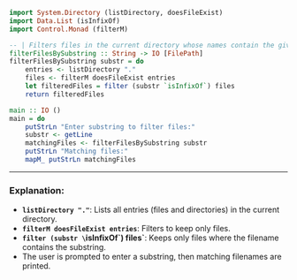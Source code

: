 
```haskell
import System.Directory (listDirectory, doesFileExist)
import Data.List (isInfixOf)
import Control.Monad (filterM)

-- | Filters files in the current directory whose names contain the given substring.
filterFilesBySubstring :: String -> IO [FilePath]
filterFilesBySubstring substr = do
    entries <- listDirectory "."
    files <- filterM doesFileExist entries
    let filteredFiles = filter (substr `isInfixOf`) files
    return filteredFiles

main :: IO ()
main = do
    putStrLn "Enter substring to filter files:"
    substr <- getLine
    matchingFiles <- filterFilesBySubstring substr
    putStrLn "Matching files:"
    mapM_ putStrLn matchingFiles
```

---

### Explanation:

* **`listDirectory "."`**: Lists all entries (files and directories) in the current directory.
* **`filterM doesFileExist entries`**: Filters to keep only files.
* **`filter (substr \`isInfixOf\`) files\`**: Keeps only files where the filename contains the substring.
* The user is prompted to enter a substring, then matching filenames are printed.


